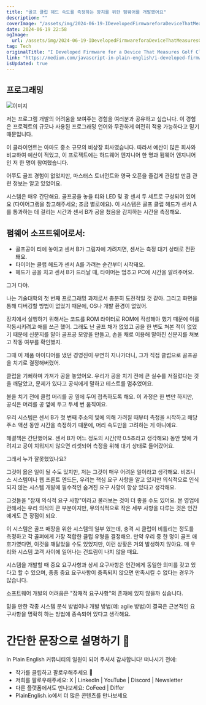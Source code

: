 ```yaml
---
title: "골프 클럽 헤드 속도를 측정하는 장치를 위한 펌웨어를 개발했어요"
description: ""
coverImage: "/assets/img/2024-06-19-IDevelopedFirmwareforaDeviceThatMeasuresGolfClubHeadSpeed_0.png"
date: 2024-06-19 22:58
ogImage: 
  url: /assets/img/2024-06-19-IDevelopedFirmwareforaDeviceThatMeasuresGolfClubHeadSpeed_0.png
tag: Tech
originalTitle: "I Developed Firmware for a Device That Measures Golf Club Head Speed"
link: "https://medium.com/javascript-in-plain-english/i-developed-firmware-for-a-device-that-measures-golf-club-head-speed-918b98699fc9"
isUpdated: true
---
```





## 프로그래밍

![이미지](/assets/img/2024-06-19-IDevelopedFirmwareforaDeviceThatMeasuresGolfClubHeadSpeed_0.png)

저는 프로그램 개발의 어려움을 보여주는 경험을 여러분과 공유하고 싶습니다. 이 경험은 프로젝트의 규모나 사용된 프로그래밍 언어와 무관하게 여전히 적용 가능하다고 믿기 때문입니다.

이 클라이언트는 아마도 중소 규모의 비상장 회사였습니다. 따라서 예산이 많은 회사와 비교하여 예산이 적었고, 이 프로젝트에는 하드웨어 엔지니어 한 명과 펌웨어 엔지니어인 저 한 명이 참여했습니다.

<div class="content-ad"></div>

어쭈도 골프 경험이 없었지만, 마스터스 토너먼트와 영국 오픈을 즐겁게 관람할 만큼 관련 정보는 알고 있었어요.

시스템은 매우 간단해요. 골프공을 놓을 티와 LED 및 광 센서 두 세트로 구성되어 있어요 (다이어그램을 참고해주세요; 조금 별로에요). 이 시스템은 골프 클럽 헤드가 센서 A를 통과하는 데 걸리는 시간과 센서 B가 공을 쳤음을 감지하는 시간을 측정해요.

## 펌웨어 소프트웨어로서:

- 골프공이 티에 놓이고 센서 B가 그림자에 가려지면, 센서는 측정 대기 상태로 전환돼요.
- 타이머는 클럽 헤드가 센서 A를 가려는 순간부터 시작돼요.
- 헤드가 공을 치고 센서 B가 드러날 때, 타이머는 멈추고 PC에 시간을 알려주어요.

<div class="content-ad"></div>

그거 다야. 

나는 기술대학의 첫 번째 프로그래밍 과제로서 충분히 도전적일 것 같아. 그리고 화면을 통해 디버깅할 방법이 없었기 때문에, OS나 개발 환경이 없었어.

장치에서 실행하기 위해서는 코드를 ROM 라이터로 ROM에 작성해야 했기 때문에 이를 작동시키려고 애를 쓰곤 했어. 그래도 난 골프 채가 없었고 공을 한 번도 쳐본 적이 없었기 때문에 신문지를 말아 골프공 모양을 만들고, 손을 채로 이용해 말아진 신문지를 쳐보고 작동 여부를 확인했지.

그때 이 제품 아이디어를 냈던 경영진이 우연히 지나가더니, 그가 직접 클럽으로 골프공을 치기로 결정해버렸어.

<div class="content-ad"></div>

클럽을 기뻐하며 가져가 공을 놓았어요. 우리가 공을 치기 전에 큰 실수를 저질렀다는 것을 깨달았고, 문제가 있다고 공식에게 말하고 테스트를 멈추었어요.

볼을 치기 전에 클럽 머리를 공 옆에 두어 접촉하도록 해요. 이 과정은 한 번만 하지만, 공식은 머리를 공 옆에 두고 두세 번 움직여요.

우리 시스템은 센서 B가 첫 번째 주소의 빛에 의해 가려질 때부터 측정을 시작하고 해당 주소 액션 동안 시간을 측정하기 때문에, 머리 속도만을 고려하는 게 아니에요.

해결책은 간단했어요. 센서 B가 어느 정도의 시간(약 0.5초라고 생각해요) 동안 빛에 가려지고 공이 치워지지 않으면 리셋되어 측정을 위해 대기 상태로 들어갔어요.

<div class="content-ad"></div>

그래서 누가 잘못했었나요?

그것이 옳은 일이 될 수도 있지만, 저는 그것이 매우 어려운 일이라고 생각해요. 비즈니스 시스템이나 웹 프론트 엔드든, 우리는 핵심 요구 사항을 알고 있지만 의식적으로 인식되지 않는 시스템 개발에 필수적인 숨겨진 요구 사항이 항상 있다고 생각해요.

그것들을 "잠재 의식적 요구 사항"이라고 불러보는 것이 더 좋을 수도 있어요. 본 영업에 관해서는 우리 의식의 큰 부분이지만, 무의식적으로 작은 세부 사항을 다루는 것은 인간에게도 큰 장점이 되요.

이 시스템은 골프 매장을 위한 시스템의 일부 였는데, 충격 시 클럽이 비틀리는 정도를 측정하고 각 골퍼에게 가장 적합한 클럽 유형을 결정해요. 만약 우리 중 한 명이 골프 애호가였다면, 이것을 깨달았을 수도 있었지만, 이런 상황은 거의 발생하지 않아요. 매 우리와 시스템 고객 사이에 일어나는 건드림이 나지 않을 때요.

<div class="content-ad"></div>

시스템을 개발할 때 중요 요구사항과 상세 요구사항은 인간에게 동일한 의미를 갖고 있다고 할 수 있으며, 종종 중요 요구사항이 충족되지 않으면 만족시킬 수 없다는 경우가 많습니다.

소프트웨어 개발의 어려움은 "잠재적 요구사항"의 존재에 있지 않을까 싶습니다.

믿을 만한 각종 시스템 분석 방법이나 개발 방법(예: agile 방법)이 결국은 근본적인 요구사항을 명확히 하는 방법에 종속되어 있다고 생각해요.

# 간단한 문장으로 설명하기 🚀

<div class="content-ad"></div>

In Plain English 커뮤니티의 일원이 되어 주셔서 감사합니다! 떠나시기 전에:

- 작가를 클립하고 팔로우해주세요 ️👏️️
- 저희를 팔로우해주세요: X | LinkedIn | YouTube | Discord | Newsletter
- 다른 플랫폼에서도 만나보세요: CoFeed | Differ
- PlainEnglish.io에서 더 많은 콘텐츠를 만나보세요